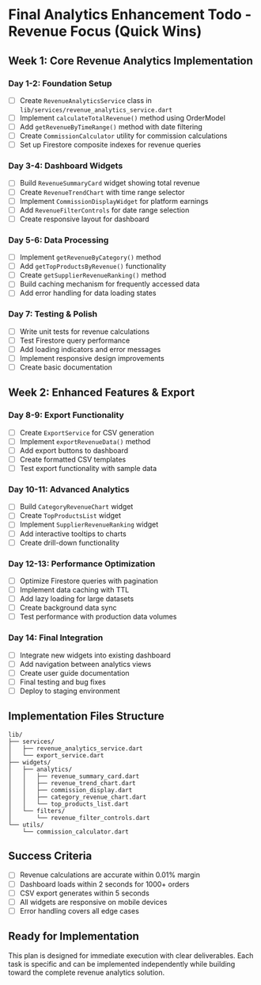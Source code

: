 # Final Analytics Enhancement Todo - Revenue Focus (Quick Wins)

## Week 1: Core Revenue Analytics Implementation

### Day 1-2: Foundation Setup
- [ ] Create `RevenueAnalyticsService` class in `lib/services/revenue_analytics_service.dart`
- [ ] Implement `calculateTotalRevenue()` method using OrderModel
- [ ] Add `getRevenueByTimeRange()` method with date filtering
- [ ] Create `CommissionCalculator` utility for commission calculations
- [ ] Set up Firestore composite indexes for revenue queries

### Day 3-4: Dashboard Widgets
- [ ] Build `RevenueSummaryCard` widget showing total revenue
- [ ] Create `RevenueTrendChart` with time range selector
- [ ] Implement `CommissionDisplayWidget` for platform earnings
- [ ] Add `RevenueFilterControls` for date range selection
- [ ] Create responsive layout for dashboard

### Day 5-6: Data Processing
- [ ] Implement `getRevenueByCategory()` method
- [ ] Add `getTopProductsByRevenue()` functionality
- [ ] Create `getSupplierRevenueRanking()` method
- [ ] Build caching mechanism for frequently accessed data
- [ ] Add error handling for data loading states

### Day 7: Testing & Polish
- [ ] Write unit tests for revenue calculations
- [ ] Test Firestore query performance
- [ ] Add loading indicators and error messages
- [ ] Implement responsive design improvements
- [ ] Create basic documentation

## Week 2: Enhanced Features & Export

### Day 8-9: Export Functionality
- [ ] Create `ExportService` for CSV generation
- [ ] Implement `exportRevenueData()` method
- [ ] Add export buttons to dashboard
- [ ] Create formatted CSV templates
- [ ] Test export functionality with sample data

### Day 10-11: Advanced Analytics
- [ ] Build `CategoryRevenueChart` widget
- [ ] Create `TopProductsList` widget
- [ ] Implement `SupplierRevenueRanking` widget
- [ ] Add interactive tooltips to charts
- [ ] Create drill-down functionality

### Day 12-13: Performance Optimization
- [ ] Optimize Firestore queries with pagination
- [ ] Implement data caching with TTL
- [ ] Add lazy loading for large datasets
- [ ] Create background data sync
- [ ] Test performance with production data volumes

### Day 14: Final Integration
- [ ] Integrate new widgets into existing dashboard
- [ ] Add navigation between analytics views
- [ ] Create user guide documentation
- [ ] Final testing and bug fixes
- [ ] Deploy to staging environment

## Implementation Files Structure
```
lib/
├── services/
│   ├── revenue_analytics_service.dart
│   └── export_service.dart
├── widgets/
│   ├── analytics/
│   │   ├── revenue_summary_card.dart
│   │   ├── revenue_trend_chart.dart
│   │   ├── commission_display.dart
│   │   ├── category_revenue_chart.dart
│   │   └── top_products_list.dart
│   └── filters/
│       └── revenue_filter_controls.dart
└── utils/
    └── commission_calculator.dart
```

## Success Criteria
- [ ] Revenue calculations are accurate within 0.01% margin
- [ ] Dashboard loads within 2 seconds for 1000+ orders
- [ ] CSV export generates within 5 seconds
- [ ] All widgets are responsive on mobile devices
- [ ] Error handling covers all edge cases

## Ready for Implementation
This plan is designed for immediate execution with clear deliverables. Each task is specific and can be implemented independently while building toward the complete revenue analytics solution.